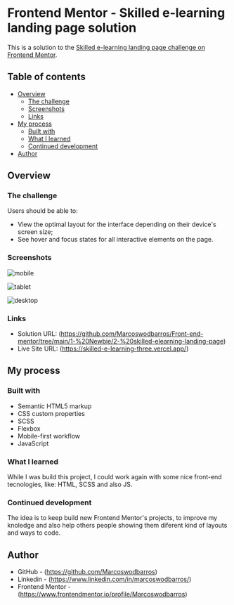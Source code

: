 # Frontend Mentor - Skilled e-learning landing page solution

This is a solution to the [Skilled e-learning landing page challenge on Frontend Mentor](https://www.frontendmentor.io/challenges/skilled-elearning-landing-page-S1ObDrZ8q).

## Table of contents

- [Overview](#overview)
  - [The challenge](#the-challenge)
  - [Screenshots](#screenshots)
  - [Links](#links)
- [My process](#my-process)
  - [Built with](#built-with)
  - [What I learned](#what-i-learned)
  - [Continued development](#continued-development)
- [Author](#author)



## Overview

### The challenge

Users should be able to:

- View the optimal layout for the interface depending on their device's screen size;
- See hover and focus states for all interactive elements on the page.


### Screenshots

![mobile](https://github.com/user-attachments/assets/0884b039-dd06-4fbb-b64c-25bf4bbcce96)

![tablet](https://github.com/user-attachments/assets/d8150200-2cb1-4c20-be86-11c37d071e03)

![desktop](https://github.com/user-attachments/assets/acb415cb-0958-458e-bafe-1d02cfc5d460)


### Links

- Solution URL: (https://github.com/Marcoswodbarros/Front-end-mentor/tree/main/1-%20Newbie/2-%20skilled-elearning-landing-page)
- Live Site URL: (https://skilled-e-learning-three.vercel.app/)



## My process

### Built with

- Semantic HTML5 markup
- CSS custom properties
- SCSS
- Flexbox
- Mobile-first workflow
- JavaScript


### What I learned

While I was build this project, I could work again with some nice front-end tecnologies, like: HTML, SCSS and also JS.


### Continued development

The idea is to keep build new Frontend Mentor's projects, to improve my knoledge and also help others people showing them diferent kind of layouts and ways to code.



## Author

- GitHub - (https://github.com/Marcoswodbarros)
- Linkedin - (https://www.linkedin.com/in/marcoswodbarros/)
- Frontend Mentor - (https://www.frontendmentor.io/profile/Marcoswodbarros)
